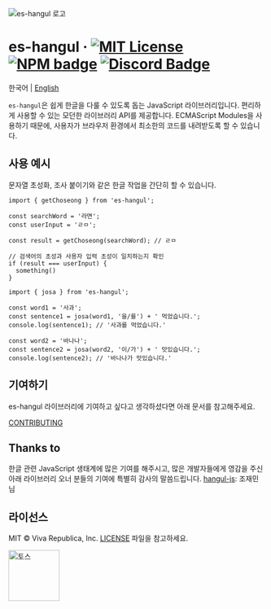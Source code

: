 ![es-hangul 로고](https://github.com/toss/es-hangul/assets/69495129/433ddc8c-b32d-4c4c-8b60-5cc9cbe315d3)


# es-hangul &middot; [![MIT License](https://img.shields.io/badge/license-MIT-blue.svg)](https://github.com/toss/slash/blob/main/LICENSE)  [![NPM badge](https://img.shields.io/npm/v/es-hangul?logo=npm)](https://www.npmjs.com/package/es-hangul)  [![Discord Badge](https://discord.com/api/guilds/1281071127052943361/widget.png?style=shield)](https://discord.gg/vGXbVjP2nY)

한국어 | [English](https://github.com/toss/es-hangul/blob/main/README-en_us.md)

`es-hangul`은 쉽게 한글을 다룰 수 있도록 돕는 JavaScript 라이브러리입니다. 편리하게 사용할 수 있는 모던한 라이브러리 API를 제공합니다. ECMAScript Modules을 사용하기 때문에, 사용자가 브라우저 환경에서 최소한의 코드를 내려받도록 할 수 있습니다.

## 사용 예시

문자열 초성화, 조사 붙이기와 같은 한글 작업을 간단히 할 수 있습니다.

```tsx
import { getChoseong } from 'es-hangul';

const searchWord = '라면';
const userInput = 'ㄹㅁ';

const result = getChoseong(searchWord); // ㄹㅁ

// 검색어의 초성과 사용자 입력 초성이 일치하는지 확인
if (result === userInput) {
  something()
}
```

```tsx
import { josa } from 'es-hangul';

const word1 = '사과';
const sentence1 = josa(word1, '을/를') + ' 먹었습니다.';
console.log(sentence1); // '사과를 먹었습니다.'

const word2 = '바나나';
const sentence2 = josa(word2, '이/가') + ' 맛있습니다.';
console.log(sentence2); // '바나나가 맛있습니다.'
```

## 기여하기

es-hangul 라이브러리에 기여하고 싶다고 생각하셨다면 아래 문서를 참고해주세요.

[CONTRIBUTING](https://github.com/toss/es-hangul/blob/main/.github/CONTRIBUTING.md)

## Thanks to
한글 관련 JavaScript 생태계에 많은 기여를 해주시고, 많은 개발자들에게 영감을 주신 아래 라이브러리 오너 분들의 기여에 특별히 감사의 말씀드립니다.
[hangul-js](https://github.com/e-/Hangul.js): 조재민님

## 라이선스

MIT © Viva Republica, Inc. [LICENSE](https://github.com/toss/es-hangul/blob/main/LICENSE) 파일을 참고하세요.

<a title="토스" href="https://toss.im">
  <picture>
    <source media="(prefers-color-scheme: dark)" srcset="https://static.toss.im/logos/png/4x/logo-toss-reverse.png">
    <img alt="토스" src="https://static.toss.im/logos/png/4x/logo-toss.png" width="100">
  </picture>
</a>

